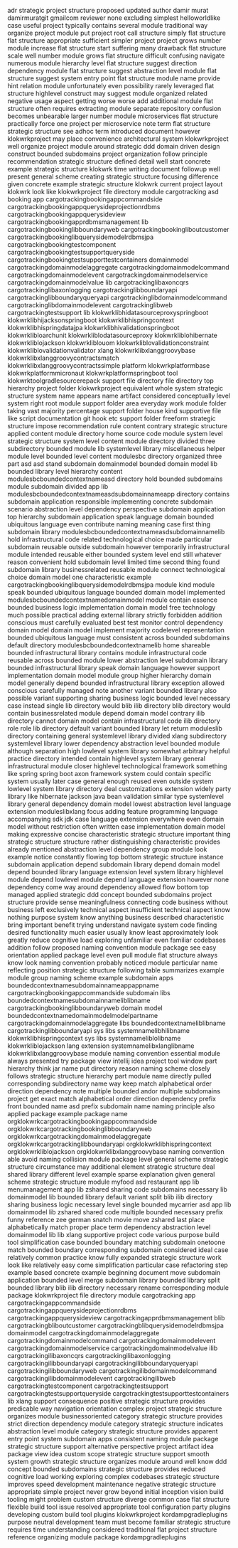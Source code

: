 adr strategic project structure proposed updated author damir murat damirmuratgit gmailcom reviewer none excluding simplest helloworldlike case useful project typically contains several module traditional way organize project module put project root call structure simply flat structure flat structure appropriate sufficient simpler project project grows number module increase flat structure start suffering many drawback flat structure scale well number module grows flat structure difficult confusing navigate numerous module hierarchy level flat structure suggest direction dependency module flat structure suggest abstraction level module flat structure suggest system entry point flat structure module name provide hint relation module unfortunately even possibility rarely leveraged flat structure highlevel construct may suggest module organized related negative usage aspect getting worse worse add additional module flat structure often requires extracting module separate repository confusion becomes unbearable larger number module microservices flat structure practically force one project per microservice note term flat structure strategic structure see adhoc term introduced document however klokwrkproject may place convenience architectural system klokwrkproject well organize project module around strategic ddd domain driven design construct bounded subdomains project organization follow principle recommendation strategic structure defined detail well start concrete example strategic structure klokwrk time writing document followup well present general scheme creating strategic structure focusing difference given concrete example strategic structure klokwrk current project layout klokwrk look like klokwrkproject file directory module cargotracking asd booking app cargotrackingbookingappcommandside cargotrackingbookingappquerysideprojectionrdbms cargotrackingbookingappquerysideview cargotrackingbookingapprdbmsmanagement lib cargotrackingbookinglibboundaryweb cargotrackingbookingliboutcustomer cargotrackingbookinglibquerysidemodelrdbmsjpa cargotrackingbookingtestcomponent cargotrackingbookingtestsupportqueryside cargotrackingbookingtestsupporttestcontainers domainmodel cargotrackingdomainmodelaggregate cargotrackingdomainmodelcommand cargotrackingdomainmodelevent cargotrackingdomainmodelservice cargotrackingdomainmodelvalue lib cargotrackinglibaxoncqrs cargotrackinglibaxonlogging cargotrackinglibboundaryapi cargotrackinglibboundaryqueryapi cargotrackinglibdomainmodelcommand cargotrackinglibdomainmodelevent cargotrackinglibweb cargotrackingtestsupport lib klokwrklibhidatasourceproxyspringboot klokwrklibhijacksonspringboot klokwrklibhispringcontext klokwrklibhispringdatajpa klokwrklibhivalidationspringboot klokwrklibloarchunit klokwrkliblodatasourceproxy klokwrkliblohibernate klokwrkliblojackson klokwrkliblouom klokwrkliblovalidationconstraint klokwrkliblovalidationvalidator xlang klokwrklibxlanggroovybase klokwrklibxlanggroovycontractsmatch klokwrklibxlanggroovycontractssimple platform klokwrkplatformbase klokwrkplatformmicronaut klokwrkplatformspringboot tool klokwrktoolgradlesourcerepack support file directory file directory top hierarchy project folder klokwrkproject equivalent whole system strategic structure system name appears name artifact considered conceptually level system right root module support folder area everyday work module folder taking vast majority percentage support folder house kind supportive file like script documentation git hook etc support folder freeform strategic structure impose recommendation rule content contrary strategic structure applied content module directory home source code module system level strategic structure system level content module directory divided three subdirectory bounded module lib systemlevel library miscellaneous helper module level bounded level content modulesbc directory organized three part asd asd stand subdomain domainmodel bounded domain model lib bounded library level hierarchy content modulesbcboundedcontextnameasd directory hold bounded subdomains module subdomain divided app lib modulesbcboundedcontextnameasdsubdomainnameapp directory contains subdomain application responsible implementing concrete subdomain scenario abstraction level dependency perspective subdomain application top hierarchy subdomain application speak language domain bounded ubiquitous language even contribute naming meaning case first thing subdomain library modulesbcboundedcontextnameasdsubdomainnamelib hold infrastructural code related technological choice made particular subdomain reusable outside subdomain however temporarily infrastructural module intended reusable either bounded system level end still whatever reason convenient hold subdomain level limited time second thing found subdomain library businessrelated reusable module connect technological choice domain model one characteristic example cargotrackingbookinglibquerysidemodelrdbmsjpa module kind module speak bounded ubiquitous language bounded domain model implemented modulesbcboundedcontextnamedomainmodel module contain essence bounded business logic implementation domain model free technology much possible practical adding external library strictly forbidden addition conscious must carefully evaluated best test monitor control dependency domain model domain model implement majority codelevel representation bounded ubiquitous language must consistent across bounded subdomains default directory modulesbcboundedcontextnamelib home shareable bounded infrastructural library contains module infrastructural code reusable across bounded module lower abstraction level subdomain library bounded infrastructural library speak domain language however support implementation domain model module group higher hierarchy domain model generally depend bounded infrastructural library exception allowed conscious carefully managed note another variant bounded library also possible variant supporting sharing business logic bounded level necessary case instead single lib directory would blib ilib directory blib directory would contain businessrelated module depend domain model contrary ilib directory cannot domain model contain infrastructural code ilib directory role role lib directory default variant bounded library let return moduleslib directory containing general systemlevel library divided xlang subdirectory systemlevel library lower dependency abstraction level bounded module although separation high lowlevel system library somewhat arbitrary helpful practice directory intended contain highlevel system library general infrastructural module closer highlevel technological framework something like spring spring boot axon framework system could contain specific system usually later case general enough reused even outside system lowlevel system library directory deal customizations extension widely party library like hibernate jackson java bean validation similar type systemlevel library general dependency domain model lowest abstraction level language extension moduleslibxlang focus adding feature programming language accompanying sdk jdk case language extension everywhere even domain model without restriction often written ease implementation domain model making expressive concise characteristic strategic structure important thing strategic structure structure rather distinguishing characteristic provides already mentioned abstraction level dependency group module look example notice constantly flowing top bottom strategic structure instance subdomain application depend subdomain library depend domain model depend bounded library language extension level system library highlevel module depend lowlevel module depend language extension however none dependency come way around dependency allowed flow bottom top managed applied strategic ddd concept bounded subdomains project structure provide sense meaningfulness connecting code business without business left exclusively technical aspect insufficient technical aspect know nothing purpose system know anything business described characteristic bring important benefit trying understand navigate system code finding desired functionality much easier usually know least approximately look greatly reduce cognitive load exploring unfamiliar even familiar codebases addition follow proposed naming convention module package see easy orientation applied package level even pull module flat structure always know look naming convention probably noticed module particular name reflecting position strategic structure following table summarizes example module group naming scheme example subdomain apps boundedcontextnamesubdomainnameappappname cargotrackingbookingappcommandside subdomain libs boundedcontextnamesubdomainnameliblibname cargotrackingbookinglibboundaryweb domain model boundedcontextnamedomainmodelmodelpartname cargotrackingdomainmodelaggregate libs boundedcontextnameliblibname cargotrackinglibboundaryapi sys libs systemnamelibhilibname klokwrklibhispringcontext sys libs systemnameliblolibname klokwrkliblojackson lang extension systemnamelibxlanglibname klokwrklibxlanggroovybase module naming convention essential module always presented try package view intellij idea project tool window part hierarchy think jar name put directory reason naming scheme closely follows strategic structure hierarchy part module name directly pulled corresponding subdirectory name way keep match alphabetical order direction dependency note multiple bounded andor multiple subdomains project get exact match alphabetical order direction dependency prefix front bounded name asd prefix subdomain name naming principle also applied package example package name orgklokwrkcargotrackingbookingappcommandside orgklokwrkcargotrackingbookinglibboundaryweb orgklokwrkcargotrackingdomainmodelaggregate orgklokwrkcargotrackinglibboundaryapi orgklokwrklibhispringcontext orgklokwrkliblojackson orgklokwrklibxlanggroovybase naming convention able avoid naming collision module package level general scheme strategic structure circumstance may additional element strategic structure deal shared library different level example sparse explanation given general scheme strategic structure module myfood asd restaurant app lib menumanagement app lib zshared sharing code subdomains necessary lib domainmodel lib bounded library default variant split blib ilib directory sharing business logic necessary level single bounded mycarrier asd app lib domainmodel lib zshared shared code multiple bounded necessary prefix funny reference zee german snatch movie move zshared last place alphabetically match proper place term dependency abstraction level domainmodel lib lib xlang supportive project code various purpose build tool simplification case bounded boundary matching subdomain onetoone match bounded boundary corresponding subdomain considered ideal case relatively common practice know fully expanded strategic structure work look like relatively easy come simplification particular case refactoring step example based concrete example beginning document move subdomain application bounded level merge subdomain library bounded library split bounded library blib ilib directory necessary rename corresponding module package klokwrkproject file directory module cargotracking app cargotrackingappcommandside cargotrackingappquerysideprojectionrdbms cargotrackingappquerysideview cargotrackingapprdbmsmanagement blib cargotrackingbliboutcustomer cargotrackingblibquerysidemodelrdbmsjpa domainmodel cargotrackingdomainmodelaggregate cargotrackingdomainmodelcommand cargotrackingdomainmodelevent cargotrackingdomainmodelservice cargotrackingdomainmodelvalue ilib cargotrackingilibaxoncqrs cargotrackingilibaxonlogging cargotrackingilibboundaryapi cargotrackingilibboundaryqueryapi cargotrackingilibboundaryweb cargotrackingilibdomainmodelcommand cargotrackingilibdomainmodelevent cargotrackingilibweb cargotrackingtestcomponent cargotrackingtestsupport cargotrackingtestsupportqueryside cargotrackingtestsupporttestcontainers lib xlang support consequence positive strategic structure provides predicable way navigation orientation complex project strategic structure organizes module businessoriented category strategic structure provides strict direction dependency module category strategic structure indicates abstraction level module category strategic structure provides apparent entry point system subdomain apps consistent naming module package strategic structure support alternative perspective project artifact idea package view idea custom scope strategic structure support smooth system growth strategic structure organizes module around well know ddd concept bounded subdomains strategic structure provides reduced cognitive load working exploring complex codebases strategic structure improves speed development maintenance negative strategic structure appropriate simple project never grow beyond initial inception vision build tooling might problem custom structure diverge common case flat structure flexible build tool issue resolved appropriate tool configuration party plugins developing custom build tool plugins klokwrkproject kordampgradleplugins purpose neutral development team must become familiar strategic structure requires time understanding considered traditional flat project structure reference organizing module package kordampgradleplugins
